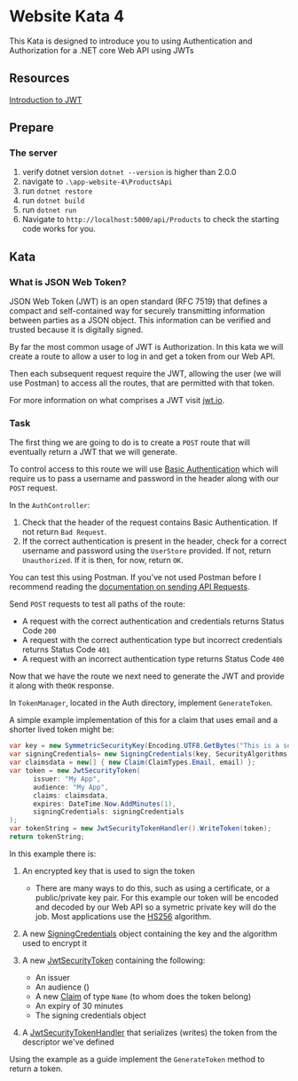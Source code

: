# Website Kata 4

This Kata is designed to introduce you to using Authentication and Authorization for a .NET core Web API using JWTs

## Resources

[Introduction to JWT](https://jwt.io/introduction/)

## Prepare

### The server

1. verify dotnet version `dotnet --version` is higher than 2.0.0
1. navigate to `.\app-website-4\ProductsApi`
1. run `dotnet restore`
1. run `dotnet build`
1. run `dotnet run`
1. Navigate to `http://localhost:5000/api/Products` to check the starting code works for you.

## Kata

### What is JSON Web Token?

JSON Web Token (JWT) is an open standard (RFC 7519) that defines a compact and self-contained way for securely transmitting information between parties as a JSON object. This information can be verified and trusted because it is digitally signed.

By far the most common usage of JWT is Authorization. In this kata we will create a route to allow a user to log in and get a token from our Web API.

Then each subsequent request require the JWT, allowing the user (we will use Postman) to access all the routes, that are permitted with that token.

For more information on what comprises a JWT visit [jwt.io](https://jwt.io/introduction/).

### Task

The first thing we are going to do is to create a `POST` route that will eventually return a JWT that we will generate.

To control access to this route we will use [Basic Authentication](https://swagger.io/docs/specification/authentication/basic-authentication/) which will require us to pass a username and password in the header along with our `POST` request. 

In the `AuthController`:
1. Check that the header of the request contains Basic Authentication. If not return `Bad Request`.
1. If the correct authentication is present in the header, check for a correct username and password using the `UserStore` provided. If not, return `Unauthorized`. If it is then, for now, return `OK`. 

You can test this using Postman. If you've not used Postman before I recommend reading the [documentation on sending API Requests](https://learning.getpostman.com/docs/postman/sending_api_requests/).

Send `POST` requests to test all paths of the route:
* A request with the correct authentication and credentials returns Status Code `200`
* A request with the correct authentication type but incorrect credentials returns Status Code `401`
* A request with an incorrect authentication type returns Status Code `400`


Now that we have the route we next need to generate the JWT and provide it along with the`OK` response.

In `TokenManager`, located in the Auth directory, implement `GenerateToken`.

A simple example implementation of this for a claim that uses email and a shorter lived token might be:

```cs
var key = new SymmetricSecurityKey(Encoding.UTF8.GetBytes("This is a secret key"));
var signingCredentials= new SigningCredentials(key, SecurityAlgorithms.HmacSha256Signature);
var claimsdata = new[] { new Claim(ClaimTypes.Email, email) };
var token = new JwtSecurityToken(
      issuer: "My App",
      audience: "My App",
      claims: claimsdata,
      expires: DateTime.Now.AddMinutes(1),
      signingCredentials: signingCredentials
);
var tokenString = new JwtSecurityTokenHandler().WriteToken(token);
return tokenString;
```

In this example there is:  
1. An encrypted key that is used to sign the token
    * There are many ways to do this, such as using a certificate, or a public/private key pair. For this example our token will be encoded and decoded by our Web API so a symetric private key will do the job. Most applications use the [HS256](https://docs.microsoft.com/en-us/dotnet/api/system.security.cryptography.hmacsha256.-ctor?view=netframework-4.7.2#System_Security_Cryptography_HMACSHA256__ctor) algorithm. 
1. A new [SigningCredentials](https://docs.microsoft.com/en-us/dotnet/api/system.identitymodel.tokens.signingcredentials?view=netframework-4.7.2) object containing the key and the algorithm used to encrypt it
1. A new [JwtSecurityToken](https://docs.microsoft.com/en-us/dotnet/api/system.identitymodel.tokens.jwt.jwtsecuritytoken.-ctor?view=azure-dotnet#System_IdentityModel_Tokens_Jwt_JwtSecurityToken__ctor_System_String_System_String_System_Collections_Generic_IEnumerable_System_Security_Claims_Claim__System_Nullable_System_DateTime__System_Nullable_System_DateTime__Microsoft_IdentityModel_Tokens_SigningCredentials_) containing the following:
    * An issuer
    * An audience ()
    * A new [Claim]() of type `Name` (to whom does the token belong)
    * An expiry of 30 minutes
    * The signing credentials object
    
1. A [JwtSecurityTokenHandler](https://docs.microsoft.com/en-us/dotnet/api/system.identitymodel.tokens.jwt.jwtsecuritytokenhandler?view=azure-dotnet) that serializes (writes) the token from the descriptor we've defined

Using the example as a guide implement the `GenerateToken` method to return a token.

